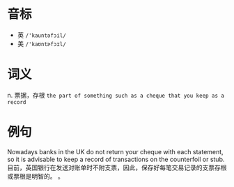 # 音标

- 英 `/'kauntəfɔil/`
- 美 `/'kaʊntɚfɔɪl/`

# 词义

n. 票据，存根
`the part of something such as a cheque that you keep as a record`

# 例句

Nowadays banks in the UK do not return your cheque with each statement, so it is advisable to keep a record of transactions on the counterfoil or stub.
目前，英国银行在发送对账单时不附支票，因此，保存好每笔交易记录的支票存根或票根是明智的。 。


